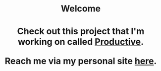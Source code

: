 <!---
d2vin/d2vin is a ✨ special ✨ repository because its `README.md` (this file) appears on your GitHub profile.
You can click the Preview link to take a look at your changes.
--->
<center>
  <div>
    <h1>Welcome<h1>
      <p>Check out this project that I'm working on called <a href="https://productive.vote">Productive</a>.</p>
      <p>Reach me via my personal site <a href="https://devinminn.com">here</a>.</p>
  </div>
</center>

